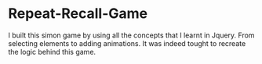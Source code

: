 # Repeat-Recall-Game
I built this simon game by using all the concepts that I learnt in Jquery. From selecting elements to adding animations. It was indeed tought to recreate the logic behind this game.
